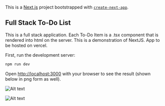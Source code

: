 This is a [Next.js](https://nextjs.org/) project bootstrapped with [`create-next-app`](https://github.com/vercel/next.js/tree/canary/packages/create-next-app).

## Full Stack To-Do List

This is a full stack application. Each To-Do Item is a .tsx component that is rendered into html on the server.
This is a demonstration of NextJS.
App to be  hosted on vercel.

First, run the development server:

```bash
npm run dev
```

Open [http://localhost:3000](http://localhost:3000) with your browser to see the result (shown below in png form as well).



![Alt text](https://github.com/RamonJOrtega/full-stack-nextJS-Todo-List/blob/main/public/app%20image%201.png)

![Alt text](https://github.com/RamonJOrtega/full-stack-nextJS-Todo-List/blob/main/public/app%20image%202.png)
